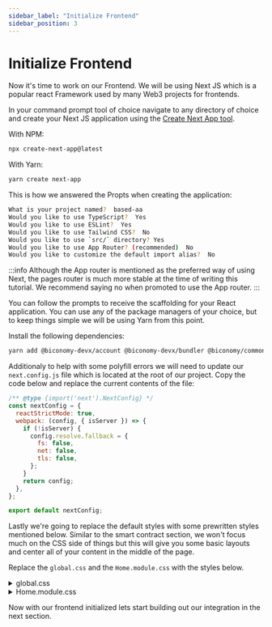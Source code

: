 ```yaml
---
sidebar_label: "Initialize Frontend"
sidebar_position: 3
---
```


# Initialize Frontend

Now it's time to work on our Frontend. We will be using Next JS which is a popular react Framework used by many Web3 projects for frontends.

In your command prompt tool of choice navigate to any directory of choice and create your Next JS application using the [Create Next App tool](https://nextjs.org/docs/pages/api-reference/create-next-app).

With NPM:

```bash
npx create-next-app@latest
```

With Yarn:

```bash
yarn create next-app
```

This is how we answered the Propts when creating the application:

```bash
What is your project named?  based-aa
Would you like to use TypeScript?  Yes
Would you like to use ESLint?  Yes
Would you like to use Tailwind CSS?  No
Would you like to use `src/` directory? Yes
Would you like to use App Router? (recommended)  No
Would you like to customize the default import alias?  No
```

:::info
Although the App router is mentioned as the preferred way of using Next, the pages router is much more stable at the time of writing this tutorial. We recommend saying no when promoted to use the App router.
:::

You can follow the prompts to receive the scaffolding for your React application. You can use any of the package managers of your choice, but to keep things simple we will be using Yarn from this point.

Install the following dependencies:

```bash
yarn add @biconomy-devx/account @biconomy-devx/bundler @biconomy/common @biconomy/core-types @biconomy-devx/paymaster @biconomy/modules ethers@5.7.2 react-toastify
```

Additionaly to help with some polyfill errors we will need to update our `next.config.js` file which is located at the root of our project. Copy the code below and replace the current contents of the file:

```js
/** @type {import('next').NextConfig} */
const nextConfig = {
  reactStrictMode: true,
  webpack: (config, { isServer }) => {
    if (!isServer) {
      config.resolve.fallback = {
        fs: false,
        net: false,
        tls: false,
      };
    }
    return config;
  },
};

export default nextConfig;
```

Lastly we're going to replace the default styles with some prewritten styles mentioned below. Similar to the smart contract section, we won't focus much on the CSS side of things but this will give you some basic layouts and center all of your content in the middle of the page.

Replace the `global.css` and the `Home.module.css` with the styles below.

<details>
  <summary> global.css </summary>

```css
:root {
  font-family: Inter, system-ui, Avenir, Helvetica, Arial, sans-serif;
  line-height: 1.5;
  font-weight: 400;

  color-scheme: light dark;
  color: rgba(255, 255, 255, 0.87);
  background-color: #242424;

  font-synthesis: none;
  text-rendering: optimizeLegibility;
  -webkit-font-smoothing: antialiased;
  -moz-osx-font-smoothing: grayscale;
  -webkit-text-size-adjust: 100%;
}

a {
  font-weight: 500;
  color: #646cff;
  text-decoration: inherit;
}
a:hover {
  color: #535bf2;
}

body {
  margin: 0;
  display: flex;
  place-items: center;
  min-width: 320px;
  min-height: 100vh;
}

h1 {
  font-size: 3.2em;
  line-height: 1.1;
}

button {
  border-radius: 8px;
  border: 1px solid transparent;
  padding: 0.6em 1.2em;
  font-size: 1em;
  font-weight: 500;
  font-family: inherit;
  background-color: #1a1a1a;
  cursor: pointer;
  transition: border-color 0.25s;
}
button:hover {
  border-color: #646cff;
}
button:focus,
button:focus-visible {
  outline: 4px auto -webkit-focus-ring-color;
}

@media (prefers-color-scheme: light) {
  :root {
    color: #213547;
    background-color: #ffffff;
  }
  a:hover {
    color: #747bff;
  }
  button {
    background-color: #f9f9f9;
  }
}
```

</details>

<details>
  <summary> Home.module.css </summary>

```css
#root {
  max-width: 1280px;
  margin: 0 auto;
  padding: 2rem;
  text-align: center;
}

.logo {
  height: 6em;
  padding: 1.5em;
  will-change: filter;
  transition: filter 300ms;
}
.logo:hover {
  filter: drop-shadow(0 0 2em #646cffaa);
}
.logo.react:hover {
  filter: drop-shadow(0 0 2em #61dafbaa);
}

@keyframes logo-spin {
  from {
    transform: rotate(0deg);
  }
  to {
    transform: rotate(360deg);
  }
}

@media (prefers-reduced-motion: no-preference) {
  a:nth-of-type(2) .logo {
    animation: logo-spin infinite 20s linear;
  }
}

.card {
  padding: 2em;
}

.read-the-docs {
  color: #884c30;
}

.linkWrapper {
  margin-top: 15px;
}

.read-the-docs:hover {
  color: #b84814;
  transition: 0.7s;
}

.demoButton {
  background-color: #884c30;
  color: #fff;
  margin-bottom: 5px;
}

.demoButton:hover {
  background-color: #b84814;
  transition: 0.7s;
}

.viewNFT {
  color: #b84814;
}
#root {
  max-width: 1280px;
  margin: 0 auto;
  padding: 2rem;
  text-align: center;
}

.logo {
  height: 6em;
  padding: 1.5em;
  will-change: filter;
  transition: filter 300ms;
}
.logo:hover {
  filter: drop-shadow(0 0 2em #646cffaa);
}
.logo.react:hover {
  filter: drop-shadow(0 0 2em #61dafbaa);
}

@keyframes logo-spin {
  from {
    transform: rotate(0deg);
  }
  to {
    transform: rotate(360deg);
  }
}

@media (prefers-reduced-motion: no-preference) {
  a:nth-of-type(2) .logo {
    animation: logo-spin infinite 20s linear;
  }
}

.card {
  padding: 2em;
}

.readDocs {
  color: #ff4e17;
}

.linkWrapper {
  margin-top: 15px;
}

.readDocs:hover {
  color: #b84814;
  transition: 0.7s;
}

.demoButton {
  background-color: #ff4e17;
  color: #fff;
  margin-bottom: 5px;
}

.demoButton:hover {
  background-color: #b84814;
  transition: 0.7s;
}

.viewNFT {
  color: #ff4e17;
}

.demoContainter {
  text-align: center;
  width: 100vw;
}

.main {
  text-align: center;
  width: 100vw;
}

.connect {
  background-color: #ff4e17;
  color: #fff;
}
```

</details>

Now with our frontend initialized lets start building out our integration in the next section.
